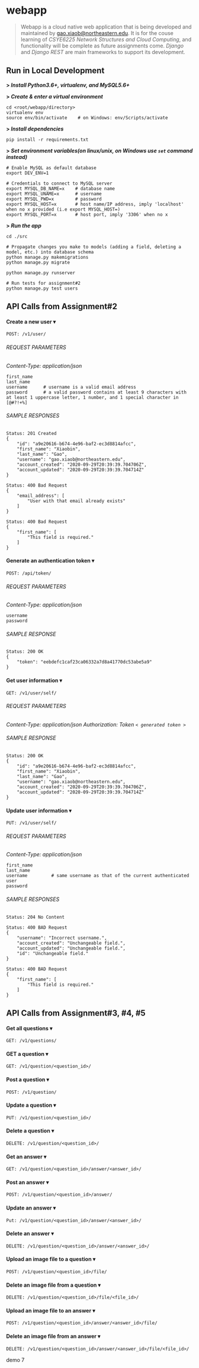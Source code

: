 # webapp

> Webapp is a cloud native web application that is being developed and maintained by gao.xiaob@northeastern.edu. It is for the couse learning of *CSYE6225 Network Structures and Cloud Computing*, and functionality will be complete as future assignments come. *Django* and *Django REST* are main frameworks to support its development.

## Run in Local Development

**> *Install Python3.6+, virtualenv, and MySQL5.6+***

**> *Create & enter a virtual environment***

    cd <root/webapp/directory>                
    virtualenv env
    source env/bin/activate    # on Windows: env/Scripts/activate          

**> *Install dependencies***
  
    pip install -r requirements.txt

**> *Set environment variables(on linux/unix, on Windows use <code>set</code> command instead)***

    # Enable MySQL as default database
    export DEV_ENV=1 

    # Credentials to connect to MySQL server             
    export MYSQL_DB_NAME=x    # database name
    export MYSQL_UNAME=x      # username
    export MYSQL_PWD=x        # password
    export MYSQL_HOST=x       # host name/IP address, imply 'localhost' when no x provided (i.e export MYSQL_HOST=)
    export MYSQL_PORT=x       # host port, imply '3306' when no x

**> *Run the app***

    cd ./src

    # Propagate changes you make to models (adding a field, deleting a model, etc.) into database schema
    python manage.py makemigrations
    python manage.py migrate

    python manage.py runserver

    # Run tests for assignment#2
    python manage.py test users

## API Calls from Assignment#2

#### Create a new user &#x25BE;

    POST: /v1/user/

###### REQUEST PARAMETERS
*Content-Type: application/json*

    first_name
    last_name
    username      # username is a valid email address
    password      # a valid password contains at least 9 characters with at least 1 uppercase letter, 1 number, and 1 special character in [@#?!+%]

###### SAMPLE RESPONSES

    Status: 201 Created
    {
        "id": "a9e20616-b674-4e96-baf2-ec3d8814afcc",
        "first_name": "Xiaobin",
        "last_name": "Gao",
        "username": "gao.xiaob@northeastern.edu",
        "account_created": "2020-09-29T20:39:39.704706Z",
        "account_updated": "2020-09-29T20:39:39.704714Z"
    }

    Status: 400 Bad Request
    {
        "email_address": [
            "User with that email already exists"
        ]
    }

    Status: 400 Bad Request
    {
        "first_name": [
            "This field is required."
        ]
    }


#### Generate an authentication token &#x25BE;

    POST: /api/token/

###### REQUEST PARAMETERS
*Content-Type: application/json*

    username      
    password

###### SAMPLE RESPONSE
    Status: 200 OK
    {
        "token": "eebdefc1caf23ca06332a7d8a41770dc53abe5a9"
    }


#### Get user information &#x25BE;

    GET: /v1/user/self/

###### REQUEST PARAMETERS
*Content-Type: application/json*
*Authorization: Token <code>< generated token ></code>*

###### SAMPLE RESPONSE

    Status: 200 OK
    {
        "id": "a9e20616-b674-4e96-baf2-ec3d8814afcc",
        "first_name": "Xiaobin",
        "last_name": "Gao",
        "username": "gao.xiaob@northeastern.edu",
        "account_created": "2020-09-29T20:39:39.704706Z",
        "account_updated": "2020-09-29T20:39:39.704714Z"
    }


#### Update user information &#x25BE;

    PUT: /v1/user/self/

###### REQUEST PARAMETERS
*Content-Type: application/json*
    
    first_name
    last_name
    username         # same username as that of the current authenticated user
    password

###### SAMPLE RESPONSES
    Status: 204 No Content

    Status: 400 BAD Request
    {
        "username": "Incorrect username.",
        "account_created": "Unchangeable field.",
        "account_updated": "Unchangeable field.",
        "id": "Unchangeable field."
    }

    Status: 400 BAD Request
    {
        "first_name": [
            "This field is required."
        ]
    }

## API Calls from Assignment#3, #4, #5

#### Get all questions &#x25BE;

    GET: /v1/questions/

#### GET a question &#x25BE;

    GET: /v1/question/<question_id>/

#### Post a question &#x25BE;

    POST: /v1/question/

#### Update a question &#x25BE;

    PUT: /v1/question/<question_id>/

#### Delete a question &#x25BE;

    DELETE: /v1/question/<question_id>/

#### Get an answer &#x25BE;

    GET: /v1/question/<question_id>/answer/<answer_id>/

#### Post an answer &#x25BE;

    POST: /v1/question/<question_id>/answer/

#### Update an answer &#x25BE;

    Put: /v1/question/<question_id>/answer/<answer_id>/

#### Delete an answer &#x25BE;

    DELETE: /v1/question/<question_id>/answer/<answer_id>/

#### Upload an image file to a question &#x25BE;

    POST: /v1/question/<question_id>/file/

#### Delete an image file from a question &#x25BE;

    DELETE: /v1/question/<question_id>/file/<file_id>/

#### Upload an image file to an answer &#x25BE;

    POST: /v1/question/<question_id>/answer/<answer_id>/file/

#### Delete an image file from an answer &#x25BE;

    DELETE: /v1/question/<question_id>/answer/<answer_id>/file/<file_id>/

demo 7